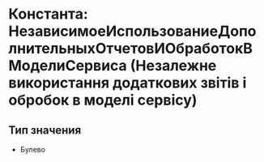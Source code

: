 ﻿# Константа: НезависимоеИспользованиеДополнительныхОтчетовИОбработокВМоделиСервиса (Незалежне використання додаткових звітів і обробок в моделі сервісу)

## Тип значения

- Булево

